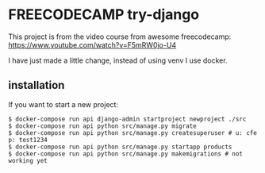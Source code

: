 # FREECODECAMP try-django

This project is from the video course from awesome freecodecamp: https://www.youtube.com/watch?v=F5mRW0jo-U4

I have just made a little change, instead of using venv I use docker.

## installation

If you want to start a new project:

```
$ docker-compose run api django-admin startproject newproject ./src
$ docker-compose run api python src/manage.py migrate
$ docker-compose run api python src/manage.py createsuperuser # u: cfe p: test1234
$ docker-compose run api python src/manage.py startapp products
$ docker-compose run api python src/manage.py makemigrations # not working yet
```
